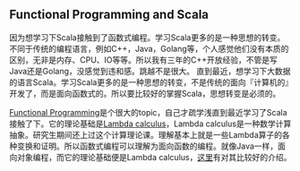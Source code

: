 ## Functional Programming and Scala

因为想学习下Scala接触到了函数式编程。学习Scala更多的是一种思想的转变。不同于传统的编程语言，例如C++，Java，Golang等，个人感觉他们没有本质的区别，无非是内存、CPU、IO等等。所以我有三年的C++开放经验，不管是写Java还是Golang，没感觉到违和感。跳越不是很大。
直到最近，想学习下大数据的语言Scala。学习Scala更多的是一种思想的转变，不是传统的面向『计算机的』开发了，而是面向函数式的。所以要比较好的掌握Scala，思想转变是必须的。

[Functional Programming](https://en.wikipedia.org/wiki/Functional_programming)是个很大的topic，自己才疏学浅直到最近学习了Scala接触了下。它的理论基础是[Lambda calculus](https://en.wikipedia.org/wiki/Lambda_calculus)，Lambda calculus是一种数学计算抽象。研究生期间还上过这个计算理论课。理解基本上就是一些Lambda算子的各种变换和证明。所以函数式编程可以理解为面向函数的编程。就像Java一样，面向对象编程，而它的理论基础便是Lambda calculus，[这里](https://github.com/txyyss/Lambda-Calculus/releases)有对其比较好的介绍。







